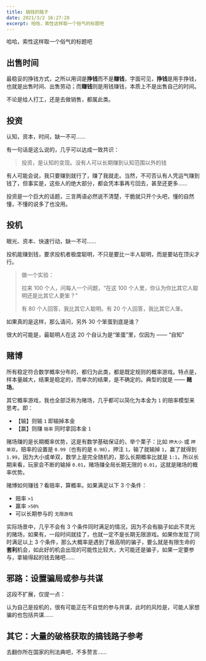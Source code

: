 ```yaml
---
title: 搞钱的路子
date: 2021/3/2 16:27:28
excerpt: 哈哈，索性这样取一个俗气的标题吧
---
```


哈哈，索性这样取一个俗气的标题吧




## 出售时间

最稳妥的挣钱方式，之所以用词是**挣钱**而不是**赚钱**，字面可见，**挣钱**是用手挣钱，也就是出售时间、出售劳动；而**赚钱**则是用钱赚钱，本质上不是出售自己的时间。

不论是给人打工，还是去做销售，都属此类。




## 投资

认知，资本，时间，缺一不可……

有一句话是这么说的，几乎可以达成一致共识：

> 投资，是认知的变现。没有人可以长期赚到认知范围以外的钱

有人可能会说，我只要赚到就行了，赚了我就走。当然，不可否认有人凭运气赚到钱了，但事实是，这些人的绝大部分，都会凭本事再亏回去，甚至还更多……

投资是一个巨大的话题，三言两语必然说不清楚，干脆就只开个头吧，懂的自然懂，不懂的说多了也没用。




## 投机

眼光、资本、快速行动，缺一不可……

投机能赚到钱，要求投机者极度聪明，不只是要比一半人聪明，而是要站在顶尖才行。

> 做一个实验：
>
> 拉来 100 个人，问每人一个问题，“在这 100 个人里，你认为你比其它人聪明还是比其它人更笨？”
>
> 有 80 个人回答，我比其它人聪明。有 20 个人回答，我比其它人笨。

如果真的是这样，那么请问，另外 30 个笨蛋到底是谁？

很大的可能是，最聪明人在这 20 个自认为是“笨蛋”里，仅因为 —— “自知”




## 赌博

所有稳定符合数学概率分布的，都归为此类，都是既定规则的概率游戏。特点是，样本量越大，结果是稳定的，而单次的结果，是不确定的。典型的就是 —— **赌场**。

其它概率游戏，我也全部泛称为赌场，几乎都可以简化为本金为 `1` 的赔率模型来思考。即：

- 【输】则输 `1` 即输掉本金
- 【赢】则赚 `赔率` 同时拿回本金 `1`

赌场赚的是长期概率优势，这是有数学基础保证的，举个栗子：比如 `押大小` 或 `押单双`，赔率的设置是 `0.99`（也有的是 `0.98`），押注 `1`，输了就输掉 `1`，赢了就得到 `1.99`，因为大小或单双，数学上是完全随机的，那么长期概率比就是 `1:1`，所以长期来看，玩家会不断的输掉 `0.01`，赌场赚全局长期无限的 `0.01`，这就是赌场的概率优势。

赌博如何赚钱？看赔率，算概率。如果满足以下 3 个条件：

- 赔率 `>1`
- 赢率 `>50%`
- 可以长期参与的 `无限游戏`
  

实际场景中，几乎不会有 3 个条件同时满足的情况，因为不会有脑子如此不灵光的赌场，如果有，一段时间就挂了，也就一定不是长期无限游戏。如果你发现了同时满足以上 3 个条件，那么大概率是遇到了极高明的骗子，要么就是有限生命的**套利**机会，如此好的机会出现的可能性比较大，大可能还是骗子，如果一定要参与，拿输得起的钱去赌吧……




## 邪路：设置骗局或参与共谋

这段不扩展，仅提一点：

认为自己是投机的，很有可能正在不自觉的参与共谋，此时的风险是，可能人家想骗的也包括共谋……



## 其它：大量的破格获取的搞钱路子参考

去翻你所在国家的刑法典吧，不多赘言……



